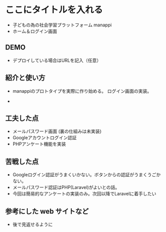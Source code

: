 # ここにタイトルを入れる
- 子どもの為の社会学習プラットフォーム manappi
- ホーム＆ログイン画面

## DEMO

  - デプロイしている場合はURLを記入（任意）

## 紹介と使い方

  - manappiのプロトタイプを実際に作り始める。
  ログイン画面の実装。

  - 

## 工夫した点

  - メールパスワード画面 (裏の仕組みは未実装)
  - Googleアカウントログイン認証
  - PHPアンケート機能を実装

## 苦戦した点

  - Googleログイン認証がうまくいかない。ボタンからの認証がうまくうごかない。
  - メールパスワード認証はPHP(Laravel)がよいとの話。
  - 今回は簡易的なアンケートの実装のみ。次回以降でLaravelに着手したい

## 参考にした web サイトなど

  - 後で見返せるように